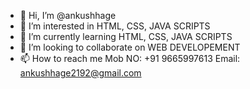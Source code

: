 - 👋 Hi, I’m @ankushhage
- 👀 I’m interested in HTML, CSS, JAVA SCRIPTS
- 🌱 I’m currently learning HTML, CSS, JAVA SCRIPTS
- 💞️ I’m looking to collaborate on WEB DEVELOPEMENT
- 📫 How to reach me Mob NO: +91 9665997613 Email: ankushhage2192@gmail.com

<!---
ankushhage/ankushhage is a ✨ special ✨ repository because its `README.md` (this file) appears on your GitHub profile.
You can click the Preview link to take a look at your changes.
--->
